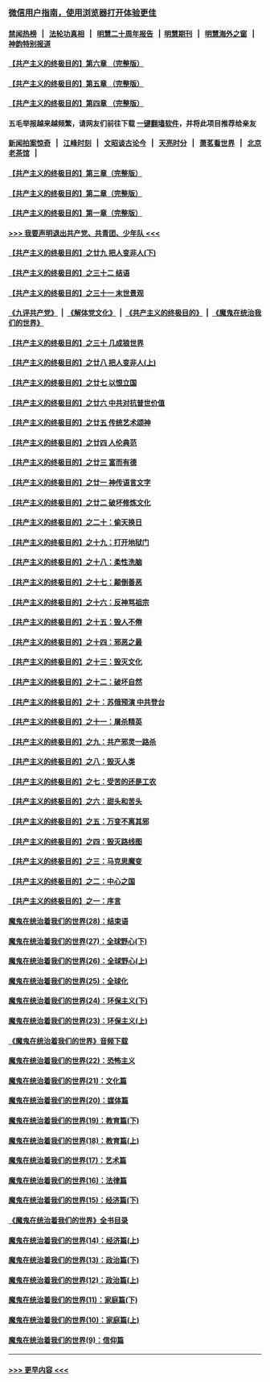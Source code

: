 ### [微信用户指南，使用浏览器打开体验更佳](https://github.com/gfw-breaker/banned-news1/blob/master/indexes/wechat-guide.md?t=0)
#### [禁闻热榜](热点新闻.md?t=0)  &nbsp;&nbsp;|&nbsp;&nbsp; [法轮功真相](https://github.com/gfw-breaker/truth/blob/master/README.md?t=0) &nbsp;&nbsp;|&nbsp;&nbsp; [明慧二十周年报告](https://github.com/gfw-breaker/mh-reports/blob/master/README.md?t=0) &nbsp;&nbsp;|&nbsp;&nbsp;[明慧期刊](https://github.com/gfw-breaker/mh-qikan) &nbsp;&nbsp;|&nbsp;&nbsp; [明慧海外之窗](https://github.com/gfw-breaker/mh-news/blob/master/README.md?t=0) &nbsp;&nbsp;|&nbsp;&nbsp; [神韵特别报道](https://github.com/gfw-breaker/mh-news/blob/master/shenyun.md?t=0)
#### [【共产主义的终极目的】第六章 （完整版）](../pages/nsc422/n11428913.md?t=02060422) 
#### [【共产主义的终极目的】第五章 （完整版）](../pages/nsc422/n11428912.md?t=02060422) 
#### [【共产主义的终极目的】第四章 （完整版）](../pages/nsc422/n11428907.md?t=02060422) 
#### 五毛举报越来越频繁，请网友们前往下载 [一键翻墙软件](https://github.com/gfw-breaker/ssr-accounts)，并将此项目推荐给亲友
#### [新闻拍案惊奇](https://github.com/gfw-breaker/banned-news1/blob/master/pages/link4.md) &nbsp;&nbsp;|&nbsp;&nbsp; [江峰时刻](https://github.com/gfw-breaker/banned-news1/blob/master/pages/link4.md) &nbsp;&nbsp;|&nbsp;&nbsp; [文昭谈古论今](https://github.com/gfw-breaker/banned-news1/blob/master/pages/link4.md) &nbsp;&nbsp;|&nbsp;&nbsp; [天亮时分](https://github.com/gfw-breaker/banned-news1/blob/master/pages/link4.md) &nbsp;&nbsp;|&nbsp;&nbsp; [萧茗看世界](https://github.com/gfw-breaker/banned-news1/blob/master/pages/link4.md) &nbsp;&nbsp;|&nbsp;&nbsp; [北京老茶馆](https://github.com/gfw-breaker/banned-news1/blob/master/pages/link4.md) &nbsp;&nbsp;|&nbsp;&nbsp; 
#### [【共产主义的终极目的】第三章（完整版）](../pages/nsc422/n11428848.md?t=02060422) 
#### [【共产主义的终极目的】第二章（完整版）](../pages/nsc422/n11428831.md?t=02060422) 
#### [【共产主义的终极目的】第一章（完整版）](../pages/nsc422/n11417651.md?t=02060422) 
#### [>>> 我要声明退出共产党、共青团、少年队 <<<](https://github.com/begood0513/goodnews/blob/master/quit/letter.md) 
#### [【共产主义的终极目的】之廿九 把人变非人(下)](../pages/nsc422/n11344140.md?t=02060422) 
#### [【共产主义的终极目的】之三十二 结语](../pages/nsc422/n11360535.md?t=02060422) 
#### [【共产主义的终极目的】之三十一 末世景观](../pages/nsc422/n11351129.md?t=02060422) 
#### [《九评共产党》](https://github.com/begood0513/9ping.md/blob/master/README.md) &nbsp;|&nbsp; [《解体党文化》](../../../../jtdwh.md/blob/master/README.md)  &nbsp;|&nbsp; [《共产主义的终极目的》](../../../../gczydzjmd.md/blob/master/README.md) &nbsp;|&nbsp; [《魔鬼在统治我们的世界》](../../../../mgztzwmdsj.md/blob/master/README.md) 
#### [【共产主义的终极目的】之三十 几成狼世界](../pages/nsc422/n11348280.md?t=02060422) 
#### [【共产主义的终极目的】之廿八 把人变非人(上)](../pages/nsc422/n11340492.md?t=02060422) 
#### [【共产主义的终极目的】之廿七 以恨立国](../pages/nsc422/n11336944.md?t=02060422) 
#### [【共产主义的终极目的】之廿六 中共对抗普世价值](../pages/nsc422/n11324785.md?t=02060422) 
#### [【共产主义的终极目的】之廿五 传统艺术颂神](../pages/nsc422/n11296396.md?t=02060422) 
#### [【共产主义的终极目的】之廿四 人伦典范](../pages/nsc422/n11296397.md?t=02060422) 
#### [【共产主义的终极目的】之廿三 富而有德](../pages/nsc422/n11283598.md?t=02060422) 
#### [【共产主义的终极目的】之廿一 神传语言文字](../pages/nsc422/n11263265.md?t=02060422) 
#### [【共产主义的终极目的】之廿二 破坏修炼文化](../pages/nsc422/n11245728.md?t=02060422) 
#### [【共产主义的终极目的】之二十：偷天换日](../pages/nsc422/n11238846.md?t=02060422) 
#### [【共产主义的终极目的】之十九：打开地狱门](../pages/nsc422/n11206376.md?t=02060422) 
#### [【共产主义的终极目的】之十八：柔性洗脑](../pages/nsc422/n11199994.md?t=02060422) 
#### [【共产主义的终极目的】之十七：颠倒善恶](../pages/nsc422/n11179782.md?t=02060422) 
#### [【共产主义的终极目的】之十六：反神骂祖宗](../pages/nsc422/n11166798.md?t=02060422) 
#### [【共产主义的终极目的】之十五：毁人不倦](../pages/nsc422/n11166792.md?t=02060422) 
#### [【共产主义的终极目的】之十四：邪恶之最](../pages/nsc422/n11150249.md?t=02060422) 
#### [【共产主义的终极目的】之十三：毁灭文化](../pages/nsc422/n11135227.md?t=02060422) 
#### [【共产主义的终极目的】之十二：破坏自然](../pages/nsc422/n11135214.md?t=02060422) 
#### [【共产主义的终极目的】之十：苏俄预演 中共登台](../pages/nsc422/n11118424.md?t=02060422) 
#### [【共产主义的终极目的】之十一：屠杀精英](../pages/nsc422/n11118442.md?t=02060422) 
#### [【共产主义的终极目的】之九：共产邪灵一路杀](../pages/nsc422/n11114139.md?t=02060422) 
#### [【共产主义的终极目的】之八：毁灭人类](../pages/nsc422/n11108503.md?t=02060422) 
#### [【共产主义的终极目的】之七：受苦的还是工农](../pages/nsc422/n11101809.md?t=02060422) 
#### [【共产主义的终极目的】之六：甜头和苦头](../pages/nsc422/n11096971.md?t=02060422) 
#### [【共产主义的终极目的】之五：万变不离其邪](../pages/nsc422/n11091285.md?t=02060422) 
#### [【共产主义的终极目的】之四：毁灭路线图](../pages/nsc422/n11086284.md?t=02060422) 
#### [【共产主义的终极目的】之三：马克思魔变](../pages/nsc422/n11061941.md?t=02060422) 
#### [【共产主义的终极目的】之二：中心之国](../pages/nsc422/n11047728.md?t=02060422) 
#### [【共产主义的终极目的】之一：序言](../pages/nsc422/n11086077.md?t=02060422) 
#### [魔鬼在统治着我们的世界(28)：结束语](../pages/nsc422/n10936246.md?t=02060422) 
#### [魔鬼在统治着我们的世界(27)：全球野心(下)](../pages/nsc422/n10928319.md?t=02060422) 
#### [魔鬼在统治着我们的世界(26)：全球野心(上)](../pages/nsc422/n10900318.md?t=02060422) 
#### [魔鬼在统治着我们的世界(25)：全球化](../pages/nsc422/n10788205.md?t=02060422) 
#### [魔鬼在统治着我们的世界(24)：环保主义(下)](../pages/nsc422/n10695307.md?t=02060422) 
#### [魔鬼在统治着我们的世界(23)：环保主义(上)](../pages/nsc422/n10688613.md?t=02060422) 
#### [《魔鬼在统治着我们的世界》音频下载](../pages/nsc422/n10635553.md?t=02060422) 
#### [魔鬼在统治着我们的世界(22)：恐怖主义](../pages/nsc422/n10614727.md?t=02060422) 
#### [魔鬼在统治着我们的世界(21)：文化篇](../pages/nsc422/n10597706.md?t=02060422) 
#### [魔鬼在统治着我们的世界(20)：媒体篇](../pages/nsc422/n10586579.md?t=02060422) 
#### [魔鬼在统治着我们的世界(19)：教育篇(下)](../pages/nsc422/n10564808.md?t=02060422) 
#### [魔鬼在统治着我们的世界(18)：教育篇(上)](../pages/nsc422/n10526970.md?t=02060422) 
#### [魔鬼在统治着我们的世界(17)：艺术篇](../pages/nsc422/n10499093.md?t=02060422) 
#### [魔鬼在统治着我们的世界(16)：法律篇](../pages/nsc422/n10485969.md?t=02060422) 
#### [魔鬼在统治着我们的世界(15)：经济篇(下)](../pages/nsc422/n10469975.md?t=02060422) 
#### [《魔鬼在统治着我们的世界》全书目录](../pages/nsc422/n10464261.md?t=02060422) 
#### [魔鬼在统治着我们的世界(14)：经济篇(上)](../pages/nsc422/n10457370.md?t=02060422) 
#### [魔鬼在统治着我们的世界(13)：政治篇(下)](../pages/nsc422/n10448270.md?t=02060422) 
#### [魔鬼在统治着我们的世界(12)：政治篇(上)](../pages/nsc422/n10444576.md?t=02060422) 
#### [魔鬼在统治着我们的世界(11)：家庭篇(下)](../pages/nsc422/n10440961.md?t=02060422) 
#### [魔鬼在统治着我们的世界(10)：家庭篇(上)](../pages/nsc422/n10435448.md?t=02060422) 
#### [魔鬼在统治着我们的世界(9)：信仰篇](../pages/nsc422/n10432159.md?t=02060422) 

----
#### [ >>> 更早内容 <<< ](../indexes/nsc422-earlier.md)
